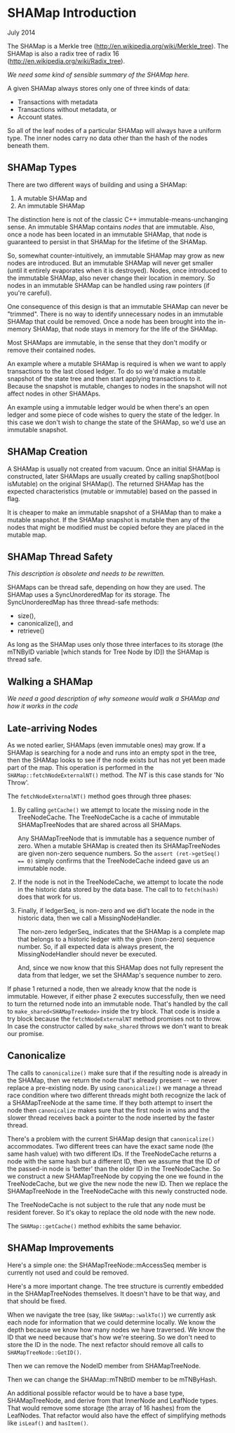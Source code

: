 # SHAMap Introduction #

July 2014

The SHAMap is a Merkle tree (http://en.wikipedia.org/wiki/Merkle_tree).
The SHAMap is also a radix tree of radix 16
(http://en.wikipedia.org/wiki/Radix_tree).

*We need some kind of sensible summary of the SHAMap here.*

A given SHAMap always stores only one of three kinds of data:

 * Transactions with metadata
 * Transactions without metadata, or
 * Account states.

So all of the leaf nodes of a particular SHAMap will always have a uniform
type.  The inner nodes carry no data other than the hash of the nodes
beneath them.


## SHAMap Types ##

There are two different ways of building and using a SHAMap:

 1. A mutable SHAMap and
 2. An immutable SHAMap

The distinction here is not of the classic C++ immutable-means-unchanging
sense.  An immutable SHAMap contains *nodes* that are immutable.  Also,
once a node has been located in an immutable SHAMap, that node is
guaranteed to persist in that SHAMap for the lifetime of the SHAMap.

So, somewhat counter-intuitively, an immutable SHAMap may grow as new nodes
are introduced.  But an immutable SHAMap will never get smaller (until it
entirely evaporates when it is destroyed).  Nodes, once introduced to the
immutable SHAMap, also never change their location in memory.  So nodes in
an immutable SHAMap can be handled using raw pointers (if you're careful).

One consequence of this design is that an immutable SHAMap can never be
"trimmed".  There is no way to identify unnecessary nodes in an immutable
SHAMap that could be removed.  Once a node has been brought into the
in-memory SHAMap, that node stays in memory for the life of the SHAMap.

Most SHAMaps are immutable, in the sense that they don't modify or remove
their contained nodes.

An example where a mutable SHAMap is required is when we want to apply
transactions to the last closed ledger.  To do so we'd make a mutable
snapshot of the state tree and then start applying transactions to it.
Because the snapshot is mutable, changes to nodes in the snapshot will not
affect nodes in other SHAMAps.

An example using a immutable ledger would be when there's an open ledger
and some piece of code wishes to query the state of the ledger.  In this
case we don't wish to change the state of the SHAMap, so we'd use an
immutable snapshot.


## SHAMap Creation ##

A SHAMap is usually not created from vacuum.  Once an initial SHAMap is
constructed, later SHAMaps are usually created by calling
snapShot(bool isMutable) on the original SHAMap().  The returned SHAMap
has the expected characteristics (mutable or immutable) based on the passed
in flag.

It is cheaper to make an immutable snapshot of a SHAMap than to make a mutable
snapshot.  If the SHAMap snapshot is mutable then any of the nodes that might
be modified must be copied before they are placed in the mutable map.


## SHAMap Thread Safety ##

*This description is obsolete and needs to be rewritten.*

SHAMaps can be thread safe, depending on how they are used.  The SHAMap
uses a SyncUnorderedMap for its storage.  The SyncUnorderedMap has three
thread-safe methods:

 * size(),
 * canonicalize(), and
 * retrieve()

As long as the SHAMap uses only those three interfaces to its storage
(the mTNByID variable [which stands for Tree Node by ID]) the SHAMap is
thread safe.


## Walking a SHAMap ##

*We need a good description of why someone would walk a SHAMap and*
*how it works in the code*


## Late-arriving Nodes ##

As we noted earlier, SHAMaps (even immutable ones) may grow.  If a SHAMap
is searching for a node and runs into an empty spot in the tree, then the
SHAMap looks to see if the node exists but has not yet been made part of
the map.  This operation is performed in the `SHAMap::fetchNodeExternalNT()`
method.  The *NT* is this case stands for 'No Throw'.

The `fetchNodeExternalNT()` method goes through three phases:

 1. By calling `getCache()` we attempt to locate the missing node in the
    TreeNodeCache.  The TreeNodeCache is a cache of immutable
    SHAMapTreeNodes that are shared across all SHAMaps.

    Any SHAMapTreeNode that is immutable has a sequence number of zero.
    When a mutable SHAMap is created then its SHAMapTreeNodes are given
    non-zero sequence numbers.  So the `assert (ret->getSeq() == 0)`
    simply confirms that the TreeNodeCache indeed gave us an immutable node.

 2. If the node is not in the TreeNodeCache, we attempt to locate the node
    in the historic data stored by the data base.  The call to
    to `fetch(hash)` does that work for us.

 3. Finally, if ledgerSeq_ is non-zero and we did't locate the node in the
    historic data, then we call a MissingNodeHandler.

    The non-zero ledgerSeq_ indicates that the SHAMap is a complete map that
    belongs to a historic ledger with the given (non-zero) sequence number.
    So, if all expected data is always present, the MissingNodeHandler should
    never be executed.

    And, since we now know that this SHAMap does not fully represent
    the data from that ledger, we set the SHAMap's sequence number to zero.

If phase 1 returned a node, then we already know that the node is immutable.
However, if either phase 2 executes successfully, then we need to turn the
returned node into an immutable node.  That's handled by the call to
`make_shared<SHAMapTreeNode>` inside the try block.  That code is inside
a try block because the `fetchNodeExternalNT` method promises not to throw.
In case the constructor called by `make_shared` throws we don't want to
break our promise.


## Canonicalize ##

The calls to `canonicalize()` make sure that if the resulting node is already
in the SHAMap, then we return the node that's already present -- we never
replace a pre-existing node.  By using `canonicalize()` we manage a thread
race condition where two different threads might both recognize the lack of a
SHAMapTreeNode at the same time.  If they both attempt to insert the node
then `canonicalize` makes sure that the first node in wins and the slower
thread receives back a pointer to the node inserted by the faster thread.

There's a problem with the current SHAMap design that `canonicalize()`
accommodates.  Two different trees can have the exact same node (the same
hash value) with two different IDs.  If the TreeNodeCache returns a node
with the same hash but a different ID, then we assume that the ID of the
passed-in node is 'better' than the older ID in the TreeNodeCache.  So we
construct a new SHAMapTreeNode by copying the one we found in the
TreeNodeCache, but we give the new node the new ID.  Then we replace the
SHAMapTreeNode in the TreeNodeCache with this newly constructed node.

The TreeNodeCache is not subject to the rule that any node must be
resident forever.  So it's okay to replace the old node with the new node.

The `SHAMap::getCache()` method exhibits the same behavior.


## SHAMap Improvements ##

Here's a simple one: the SHAMapTreeNode::mAccessSeq member is currently not
used and could be removed.

Here's a more important change.  The tree structure is currently embedded
in the SHAMapTreeNodes themselves.  It doesn't have to be that way, and
that should be fixed.

When we navigate the tree (say, like `SHAMap::walkTo()`) we currently
ask each node for information that we could determine locally.  We know
the depth because we know how many nodes we have traversed.  We know the
ID that we need because that's how we're steering.  So we don't need to
store the ID in the node.  The next refactor should remove all calls to
`SHAMapTreeNode::GetID()`.

Then we can remove the NodeID member from SHAMapTreeNode.

Then we can change the SHAMap::mTNBtID  member to be mTNByHash.

An additional possible refactor would be to have a base type, SHAMapTreeNode,
and derive from that InnerNode and LeafNode types.  That would remove
some storage (the array of 16 hashes) from the LeafNodes.  That refactor
would also have the effect of simplifying methods like `isLeaf()` and
`hasItem()`.

